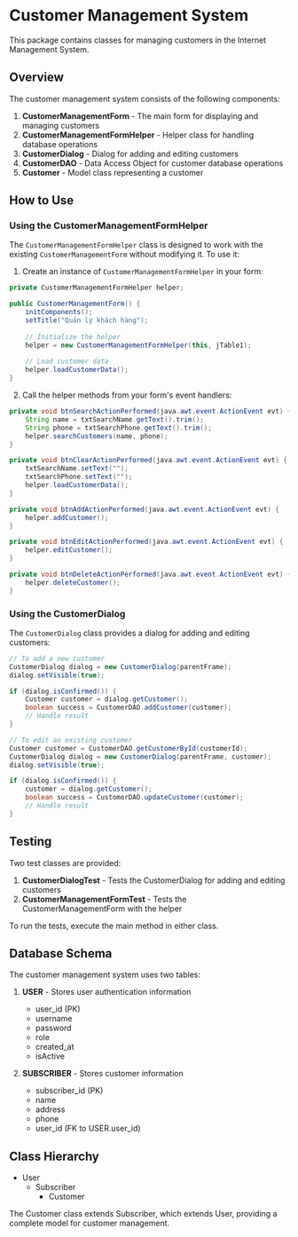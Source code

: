 # Customer Management System

This package contains classes for managing customers in the Internet Management System.

## Overview

The customer management system consists of the following components:

1. **CustomerManagementForm** - The main form for displaying and managing customers
2. **CustomerManagementFormHelper** - Helper class for handling database operations
3. **CustomerDialog** - Dialog for adding and editing customers
4. **CustomerDAO** - Data Access Object for customer database operations
5. **Customer** - Model class representing a customer

## How to Use

### Using the CustomerManagementFormHelper

The `CustomerManagementFormHelper` class is designed to work with the existing `CustomerManagementForm` without modifying it. To use it:

1. Create an instance of `CustomerManagementFormHelper` in your form:

```java
private CustomerManagementFormHelper helper;

public CustomerManagementForm() {
    initComponents();
    setTitle("Quản lý khách hàng");
    
    // Initialize the helper
    helper = new CustomerManagementFormHelper(this, jTable1);
    
    // Load customer data
    helper.loadCustomerData();
}
```

2. Call the helper methods from your form's event handlers:

```java
private void btnSearchActionPerformed(java.awt.event.ActionEvent evt) {
    String name = txtSearchName.getText().trim();
    String phone = txtSearchPhone.getText().trim();
    helper.searchCustomers(name, phone);
}

private void btnClearActionPerformed(java.awt.event.ActionEvent evt) {
    txtSearchName.setText("");
    txtSearchPhone.setText("");
    helper.loadCustomerData();
}

private void btnAddActionPerformed(java.awt.event.ActionEvent evt) {
    helper.addCustomer();
}

private void btnEditActionPerformed(java.awt.event.ActionEvent evt) {
    helper.editCustomer();
}

private void btnDeleteActionPerformed(java.awt.event.ActionEvent evt) {
    helper.deleteCustomer();
}
```

### Using the CustomerDialog

The `CustomerDialog` class provides a dialog for adding and editing customers:

```java
// To add a new customer
CustomerDialog dialog = new CustomerDialog(parentFrame);
dialog.setVisible(true);

if (dialog.isConfirmed()) {
    Customer customer = dialog.getCustomer();
    boolean success = CustomerDAO.addCustomer(customer);
    // Handle result
}

// To edit an existing customer
Customer customer = CustomerDAO.getCustomerById(customerId);
CustomerDialog dialog = new CustomerDialog(parentFrame, customer);
dialog.setVisible(true);

if (dialog.isConfirmed()) {
    customer = dialog.getCustomer();
    boolean success = CustomerDAO.updateCustomer(customer);
    // Handle result
}
```

## Testing

Two test classes are provided:

1. **CustomerDialogTest** - Tests the CustomerDialog for adding and editing customers
2. **CustomerManagementFormTest** - Tests the CustomerManagementForm with the helper

To run the tests, execute the main method in either class.

## Database Schema

The customer management system uses two tables:

1. **USER** - Stores user authentication information
   - user_id (PK)
   - username
   - password
   - role
   - created_at
   - isActive

2. **SUBSCRIBER** - Stores customer information
   - subscriber_id (PK)
   - name
   - address
   - phone
   - user_id (FK to USER.user_id)

## Class Hierarchy

- User
  - Subscriber
    - Customer

The Customer class extends Subscriber, which extends User, providing a complete model for customer management.
